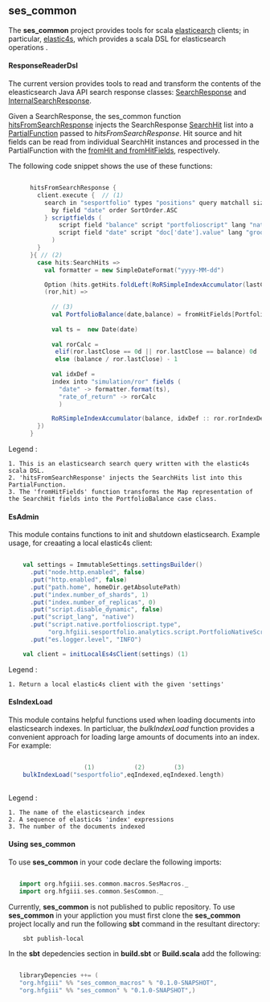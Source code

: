 ## ses_common

The __ses_common__ project provides tools for scala [elasticearch](http://www.elasticsearch.org/) clients; in particular, [elastic4s](https://github.com/sksamuel/elastic4s), which provides a scala DSL for elasticsearch operations . 

#### ResponseReaderDsl

The current version provides tools to read and transform the contents of the eleasticsearch Java API search response classes: [SearchResponse](https://github.com/elasticsearch/elasticsearch/blob/master/src/main/java/org/elasticsearch/action/search/SearchResponse.java) and [InternalSearchResponse](https://github.com/elasticsearch/elasticsearch/blob/master/src/main/java/org/elasticsearch/search/internal/InternalSearchResponse.java).

Given a SearchResponse, the ses_common function [hitsFromSearchResponse](https://github.com/hfgiii/ses_common/blob/master/core/src/main/scala/org/hfgiii/ses/common/dsl/response/readers/ResponseReaderDsl.scala) injects the SearchResponse [SearchHit](https://github.com/elasticsearch/elasticsearch/blob/master/src/main/java/org/elasticsearch/search/SearchHit.java) list into a [PartialFunction](http://www.scala-lang.org/api/current/index.html#scala.PartialFunction) passed to _hitsFromSearchResponse_. Hit source and hit fields can be read from individual SearchHit instances and processed in the PartialFunction with the [fromHit and fromHitFields](https://github.com/hfgiii/ses_common/blob/master/core/src/main/scala/org/hfgiii/ses/common/dsl/response/readers/ResponseReaderDsl.scala), respectively.

The following code snippet shows the use of these functions:

``` scala

      hitsFromSearchResponse {
        client.execute {  // (1)
          search in "sesportfolio" types "positions" query matchall size 256 sort {
            by field "date" order SortOrder.ASC
          } scriptfields (
              script field "balance" script "portfolioscript" lang "native" 
              script field "date" script "doc['date'].value" lang "groovy"
            )
        }
      }{ // (2)
        case hits:SearchHits =>
          val formatter = new SimpleDateFormat("yyyy-MM-dd")

          Option (hits.getHits.foldLeft(RoRSimpleIndexAccumulator(lastClose = 1000000d)) {
          (ror,hit) =>
          
            // (3)
            val PortfolioBalance(date,balance) = fromHitFields[PortfolioBalance](hit)
            
            val ts =  new Date(date)
            
            val rorCalc = 
             elif(ror.lastClose == 0d || ror.lastClose == balance) 0d
             else (balance / ror.lastClose) - 1
                          
            val idxDef = 
            index into "simulation/ror" fields (
              "date" -> formatter.format(ts),
              "rate_of_return" -> rorCalc
              )

            RoRSimpleIndexAccumulator(balance, idxDef :: ror.rorIndexDefinitions)
        })
      }
```

Legend :

    1. This is an elasticsearch search query written with the elastic4s scala DSL.
    2. 'hitsFromSearchResponse' injects the SearchHits list into this PartialFunction.
    3. The 'fromHitFields' function transforms the Map representation of the SearchHit fields into the PortfolioBalance case class.
    
    
#### EsAdmin

This module contains functions to init and shutdown elasticsearch. Example usage, for creaating a local elastic4s client:

``` scala

    val settings = ImmutableSettings.settingsBuilder()
      .put("node.http.enabled", false)
      .put("http.enabled", false)
      .put("path.home", homeDir.getAbsolutePath)
      .put("index.number_of_shards", 1)
      .put("index.number_of_replicas", 0)
      .put("script.disable_dynamic", false)
      .put("script_lang", "native")
      .put("script.native.portfolioscript.type",
           "org.hfgiii.sesportfolio.analytics.script.PortfolioNativeScriptFactory")
      .put("es.logger.level", "INFO")

    val client = initLocalEs4sClient(settings) (1)
```

Legend :

    1. Return a local elastic4s client with the given 'settings'
    
    
#### EsIndexLoad 

This module contains helpful functions used when loading documents into elasticsearch indexes. In particluar, the _bulkIndexLoad_ function provides a convenient approach for loading large amounts of documents into an index. For example:

``` scala

                     (1)           (2)        (3)
    bulkIndexLoad("sesportfolio",eqIndexed,eqIndexed.length)
    

``` 

Legend :

    1. The name of the elasticsearch index
    2. A sequence of elastic4s 'index' expressions
    3. The number of the documents indexed 
    
    
#### Using ses_common

To use __ses_common__ in your code declare the following imports:

``` scala

   import org.hfgiii.ses.common.macros.SesMacros._
   import org.hfgiii.ses.common.SesCommon._

```

Currently, __ses_common__ is not published to public repository. To use __ses_common__ in your appliction you must first clone the __ses_common__ project locally and run the following __sbt__ command in the resultant directory:

 ```
     sbt publish-local
 ```
 
 In the __sbt__ depedencies section in __build.sbt__ or __Build.scala__ add the following:
 
 ``` scala
    
    libraryDepencies ++= (
    "org.hfgiii" %% "ses_common_macros" % "0.1.0-SNAPSHOT",
    "org.hfgiii" %% "ses_common" % "0.1.0-SNAPSHOT",)
 
 ```   
 
 